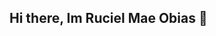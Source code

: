 ## Hi there, Im Ruciel Mae Obias 👋

<!--
**rucielmaeobias/rucielmaeobias** is a ✨ _special_ ✨ repository because its `README.md` (this file) appears on your GitHub profile.

<img src = "https://github.com/rucielmaeobias/rucielmaeobias/edit/main/README.md">
Here are some ideas to get you started:

- 🔭 I’m currently working on ...
- 🌱 I’m currently learning ...
- 👯 I’m looking to collaborate on ...
- 🤔 I’m looking for help with ...
- 💬 Ask me about ...
- 📫 How to reach me: ...
- 😄 Pronouns: ...
- ⚡ Fun fact: ...
-->
